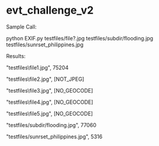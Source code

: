 # evt_challenge_v2

Sample Call:

python EXIF.py testfiles/file?.jpg testfiles/subdir/flooding.jpg testfiles/sunrset_philippines.jpg

Results:

"testfiles\file1.jpg", 75204

"testfiles\file2.jpg", [NOT_JPEG]

"testfiles\file3.jpg", [NO_GEOCODE]

"testfiles\file4.jpg", [NO_GEOCODE]

"testfiles\file5.jpg", [NO_GEOCODE]

"testfiles/subdir/flooding.jpg", 77060

"testfiles/sunrset_philippines.jpg", 5316

